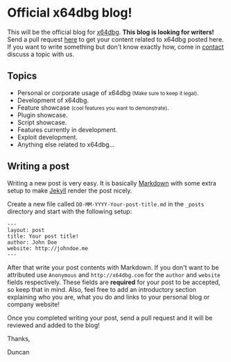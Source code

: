# Official x64dbg blog!

This will be the official blog for [x64dbg](http://x64dbg.com). **This blog is looking for writers!** Send a pull request [here](https://github.com/x64dbg/blog) to get your content related to x64dbg posted here. If you want to write something but don't know exactly how, come in [contact](http://x64dbg.com/#contact) discuss a topic with us.

## Topics

- Personal or corporate usage of x64dbg <small>(Make sure to keep it legal)</small>.
- Development of x64dbg.
- Feature showcase <small>(cool features you want to demonstrate)</small>.
- Plugin showcase.
- Script showcase.
- Features currently in development.
- Exploit development.
- Anything else related to x64dbg...

## Writing a post

Writing a new post is very easy. It is basically [Markdown](https://simplemde.com/markdown-guide) with some extra setup to make [Jekyll](https://jekyllrb.com) render the post nicely.

Create a new file called `DD-MM-YYYY-Your-post-title.md` in the `_posts` directory and start with the following setup:

```
---
layout: post
title: Your post title!
author: John Doe
website: http://johndoe.me
---
```

After that write your post contents with Markdown. If you don't want to be attributed use `Anonymous` and `http://x64dbg.com` for the `author` and `website` fields respectively. These fields are **required** for your post to be accepted, so keep that in mind. Also, feel free to add an introductory section explaining who you are, what you do and links to your personal blog or company website!

Once you completed writing your post, send a pull request and it will be reviewed and added to the blog!

Thanks,

Duncan